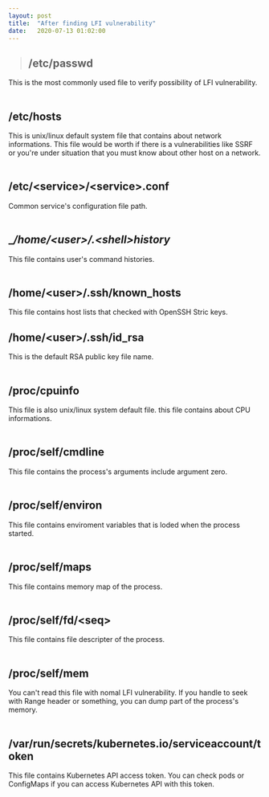 ```yaml
---
layout: post
title:  "After finding LFI vulnerability"
date:   2020-07-13 01:02:00
---
```


> ## /etc/passwd
This is the most commonly used file to verify possibility of LFI vulnerability.  
<br/>


## __/etc/hosts__
This is unix/linux default system file that contains about network informations. This file would be worth if there is a vulnerabilities like SSRF or you're under situation that you must know about other host on a network.  
<br/>


## __/etc/\<service\>/\<service\>.conf__
Common service's configuration file path.  
<br/>


## __/home/\<user\>/.\<shell\>_history__
This file contains user's command histories.  
<br/>


## __/home/\<user\>/.ssh/known_hosts__
This file contains host lists that checked with OpenSSH Stric keys.
<br/>


## __/home/\<user\>/.ssh/id_rsa__
This is the default RSA public key file name.  
<br/>


## __/proc/cpuinfo__
This file is also unix/linux system default file. this file contains about CPU informations.  
<br/>


## __/proc/self/cmdline__
This file contains the process's arguments include argument zero.  
<br/>


## __/proc/self/environ__
This file contains enviroment variables that is loded when the process started.  
<br/>


## __/proc/self/maps__
This file contains memory map of the process.  
<br/>


## __/proc/self/fd/\<seq\>__
This file contains file descripter of the process.  
<br/>


## __/proc/self/mem__
You can't read this file with nomal LFI vulnerability. If you handle to seek with Range header or something, you can dump part of the process's memory.  
<br/>


## __/var/run/secrets/kubernetes.io/serviceaccount/token__
This file contains Kubernetes API access token. You can check pods or ConfigMaps if you can access Kubernetes API with this token.  
<br/>

